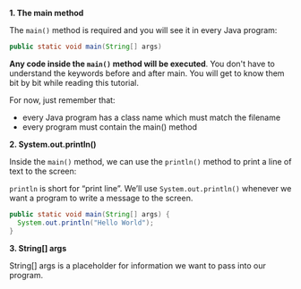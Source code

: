 
**1. The main method**

The `main()` method is required and you will see it in every Java program:

```java
public static void main(String[] args)

```
__Any code inside the `main()` method will be executed__. You don't have to understand the keywords before and after main. You will get to know them bit by bit while reading this tutorial.

For now, just remember that:

- every Java program has a class name which must match the filename
- every program must contain the main() method


**2. System.out.println()**

Inside the `main()` method, we can use the `println()` method to print a line of text to the screen:

`println` is short for “print line”. We’ll use `System.out.println()` whenever we want a program to write a message to the screen.

```java
public static void main(String[] args) {
  System.out.println("Hello World");
}
```
**3. String[] args** 

String[] args is a placeholder for information we want to pass into our program.
